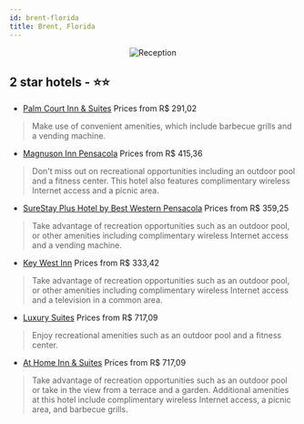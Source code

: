 ```yaml
---
id: brent-florida
title: Brent, Florida
---
```


<center><img src="https://i.travelapi.com/hotels/10000000/9770000/9768400/9768369/64344fb0_z.jpg" alt="Reception" /></center>


##  2 star hotels - ⭐️⭐️

-    [Palm Court Inn & Suites](https://us.hurb.com/hotels/brent/palm-court-inn-suites-JNP-JP844525?cmp=18055) Prices from R$ 291,02
   > Make use of convenient amenities, which include barbecue grills and a vending machine.
-    [Magnuson Inn Pensacola](https://us.hurb.com/hotels/brent/magnuson-inn-pensacola-JNP-JP148103?cmp=18055) Prices from R$ 415,36
   > Don't miss out on recreational opportunities including an outdoor pool and a fitness center. This hotel also features complimentary wireless Internet access and a picnic area.
-    [SureStay Plus Hotel by Best Western Pensacola](https://us.hurb.com/hotels/brent/surestay-plus-hotel-by-best-western-pensacola-JNP-JP282301?cmp=18055) Prices from R$ 359,25
   > Take advantage of recreation opportunities such as an outdoor pool, or other amenities including complimentary wireless Internet access and a vending machine.
-    [Key West Inn](https://us.hurb.com/hotels/brent/key-west-inn-JNP-JP776750?cmp=18055) Prices from R$ 333,42
   > Take advantage of recreation opportunities such as an outdoor pool, or other amenities including complimentary wireless Internet access and a television in a common area.
-    [Luxury Suites](https://us.hurb.com/hotels/brent/luxury-suites-JNP-JP305447?cmp=18055) Prices from R$ 717,09
   > Enjoy recreational amenities such as an outdoor pool and a fitness center.
-    [At Home Inn & Suites](https://us.hurb.com/hotels/brent/at-home-inn-suites-JNP-JP156122?cmp=18055) Prices from R$ 717,09
   > Take advantage of recreation opportunities such as an outdoor pool or take in the view from a terrace and a garden. Additional amenities at this hotel include complimentary wireless Internet access, a picnic area, and barbecue grills.
